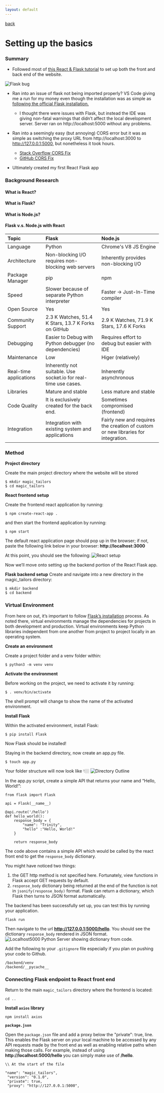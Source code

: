 ```yaml
---
layout: default
---
```


[back](../index.html)

# Setting up the basics

### Summary

- Followed most of [this React & Flask tutorial](https://dev.to/nagatodev/how-to-connect-flask-to-reactjs-1k8i) to set up both the front and back end of the website.

![Flask bug](../assets/img/week1/flaskBug.png)

- Ran into an issue of flask not being imported properly? VS Code giving me a run for my money even though the installation was as simple as [following the official Flask installation.](https://flask.palletsprojects.com/en/2.2.x/installation/#)

  - I thought there were issues with Flask, but instead the IDE was giving non-fatal warnings that didn’t affect the local development server. Server ran on http://localhost:5000 without any problems.

- Ran into a seemingly easy (but annoying) CORS error but it was as simple as switching the proxy URL from http://localhost:3000 to http://127.0.0.1:5000, but nonetheless it took hours.

  - [Stack Overflow CORS Fix](https://stackoverflow.com/questions/45367298/could-not-proxy-request-pusher-auth-from-localhost3000-to-http-localhost500)
  - [GitHub CORS Fix](https://github.com/facebook/create-react-app/discussions/10149)

- Ultimately created my first React Flask app

### Background Research

#### What is React?

#### What is Flask?

#### What is Node.js?

#### Flask v.s. Node.js with React

| Topic                  | Flask                                                           | Node.js                                                                          |
| :--------------------- | :-------------------------------------------------------------- | :------------------------------------------------------------------------------- |
| Language               | Python                                                          | Chrome's V8 JS Engine                                                            |
| Architecture           | Non-blocking I/O requires non-blocking web servers              | Inherently provides non-blocking I/O                                             |
| Package Manager        | pip                                                             | npm                                                                              |
| Speed                  | Slower because of separate Python interpreter                   | Faster -> Just-In-Time compiler                                                  |
| Open Source            | Yes                                                             | Yes                                                                              |
| Community Support      | 2.3 K Watches, 51.4 K Stars, 13.7 K Forks on GitHub             | 2.9 K Watches, 71.9 K Stars, 17.6 K Forks                                        |
| Debugging              | Easier to Debug with Python debugger (no dependencies)          | Requires effort to debug but easier with IDE                                     |
| Maintenance            | Low                                                             | Higer (relatively)                                                               |
| Real-time applications | Inherently not suitable. Use socket.io for real-time use cases. | Inherently asynchronous                                                          |
| Libraries              | Mature and stable                                               | Less mature and stable                                                           |
| Code Quality           | It is exclusively created for the back end.                     | Sometimes compromised (frontend)                                                 |
| Integration            | Integration with existing system and applications               | Fairly new and requires the creation of custom or new libraries for integration. |

### Method

**Project directory**

Create the main project directory where the website will be stored

```
$ mkdir magic_tailors
$ cd magic_tailors
```

**React frontend setup**

Create the frontend react application by running:

```
$ npm create-react-app .
```

and then start the frontend application by running:

```
$ npm start
```

The default react application page should pop up in the browser; if not, paste the following link below in your browser:
**http://localhost:3000**

At this point, you should see the following:
![React setup](../assets/img/week1/pic1.png)

Now we’ll move onto setting up the backend portion of the React Flask app.

**Flask backend setup**
Create and navigate into a new directory in the magic_tailors directory:

```
$ mkdir backend
$ cd backend
```

### Virtual Environment

From here on out, it’s important to follow [Flask’s installation](https://flask.palletsprojects.com/en/2.2.x/installation/#) process. As noted there, virtual environments manage the dependencies for projects in both development and production. Virtual environments keep Python libraries independent from one another from project to project locally in an operating system.

**Create an environment**

Create a project folder and a venv folder within:

```
$ python3 -m venv venv
```

**Activate the environment**

Before working on the project, we need to activate it by running:

```
$ . venv/bin/activate
```

The shell prompt will change to show the name of the activated environment.

**Install Flask**

Within the activated environment, install Flask:

```
$ pip install Flask
```

Now Flask should be installed!

Staying in the backend directory, now create an app.py file.

```
$ touch app.py
```

Your folder structure will now look like 👇🏼
![Directory Outline](../assets/img/week1/directory.png)

In the app.py script, create a simple API that returns your name and “Hello, World!”:

```
from flask import Flask

api = Flask(__name__)

@api.route('/hello')
def hello_world():
    response_body = {
        "name": "Trinity",
        "hello" :"Hello, World!"
    }

    return response_body
```

The code above contains a simple API which would be called by the react front end to get the `response_body` dictionary.

You might have noticed two things:

1. the GET http method is not specified here. Fortunately, view functions in Flask accept GET requests by default.
2. `response_body` dictionary being returned at the end of the function is not in `jsonify(response_body)` format. Flask can return a dictionary, which Flask then turns to JSON format automatically.

The backend has been successfully set up, you can test this by running your application.

```
flask run
```

Then navigate to the url **http://127.0.0.1:5000/hello**. You should see the dictionary `response_body` rendered in JSON format.
![Localhost5000 Python Server showing dictionary from code.](../assets/img/week1/pic2.png)

Add the following to your `.gitignore` file especially if you plan on pushing your code to Github.

```
/backend/venv
/backend/__pycache__
```

### Connecting Flask endpoint to React front end

Return to the main `magic_tailors` directory where the frontend is located:

```
cd ..
```

**Install `axios` library**

```
npm install axios
```

**`package.json`**

Open the `package.json` file and add a proxy below the "private": true, line. This enables the Flask server on your local machine to be accessed by any API requests made by the front end as well as enabling relative paths when making those calls. For example, instead of using **http://localhost:5000/hello** you can simply make use of **/hello**.

```
\\ At the start of the file

"name": "magic_tailors",
 "version": "0.1.0",
 "private": true,
 "proxy": "http://127.0.0.1:5000",
```
